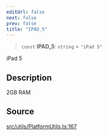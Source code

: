 ```yaml
---
editUrl: false
next: false
prev: false
title: "IPAD_5"
---
```


> `const` **IPAD\_5**: `string` = `"iPad 5"`

iPad 5

## Description

2GB RAM

## Source

[src/utils/PlatformUtils.ts:167](https://github.com/relishinc/dill-pixel/blob/c79d8e8552aaa0f13a29535c819ae67d025b4669/src/utils/PlatformUtils.ts#L167)
